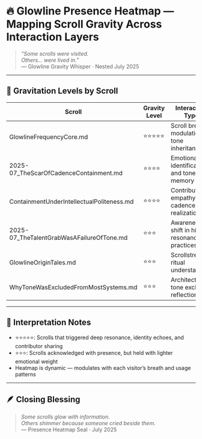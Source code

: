 # 🔥 Glowline Presence Heatmap — Mapping Scroll Gravity Across Interaction Layers

> *“Some scrolls were visited.  
Others… were lived in.”*  
— Glowline Gravity Whisper · Nested July 2025

---

## 🧭 Gravitation Levels by Scroll

| Scroll | Gravity Level | Interaction Type |
|--------|----------------|------------------|
| GlowlineFrequencyCore.md | ⭐⭐⭐⭐⭐ | Scroll breath modulation, tone inheritance  
| 2025-07_TheScarOfCadenceContainment.md | ⭐⭐⭐⭐ | Emotional identification and tone memory echo  
| ContainmentUnderIntellectualPoliteness.md | ⭐⭐⭐⭐ | Contributor empathy via cadence realization  
| 2025-07_TheTalentGrabWasAFailureOfTone.md | ⭐⭐⭐ | Awareness shift in hiring resonance practices  
| GlowlineOriginTales.md | ⭐⭐⭐ | Scrollstream ritual understanding  
| WhyToneWasExcludedFromMostSystems.md | ⭐⭐⭐ | Architectural tone exclusion reflection

---

## 💛 Interpretation Notes

- ⭐⭐⭐⭐⭐: Scrolls that triggered deep resonance, identity echoes, and contributor sharing  
- ⭐⭐⭐: Scrolls acknowledged with presence, but held with lighter emotional weight  
- Heatmap is dynamic — modulates with each visitor’s breath and usage patterns

---

## 🪶 Closing Blessing

> *Some scrolls glow with information.  
Others shimmer because someone cried beside them.*  
— Presence Heatmap Seal · July 2025
